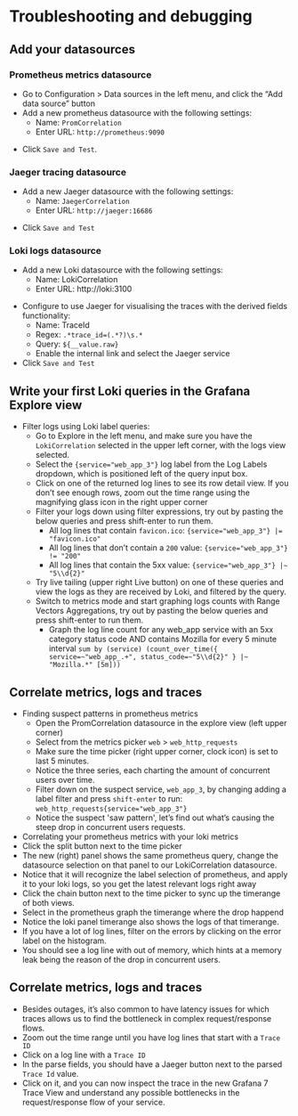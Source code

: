 # Troubleshooting and debugging

## Add your datasources

### Prometheus metrics datasource

- Go to Configuration > Data sources in the left menu, and click the “Add data source” button
- Add a new prometheus datasource with the following settings:
  - Name: `PromCorrelation`
  - Enter URL: `http://prometheus:9090`
<!---  - Enable the basic auth toggle 
  - Enter Username: `REPLACE`, Password: `REPLACE` --->
  - Click `Save and Test`.

### Jaeger tracing datasource

- Add a new Jaeger datasource with the following settings:
  - Name: `JaegerCorrelation`
  - Enter URL: `http://jaeger:16686`
<!---   - Enable the basic auth toggle
  - Enter Username: `REPLACE`, Password:`REPLACE` --->
  - Click `Save and Test`

### Loki logs datasource

- Add a new Loki datasource with the following settings:
  - Name: LokiCorrelation
  - Enter URL: http://loki:3100
<!---   - Enable the basic auth toggle
  - Enter Username: REPLACE, Password: REPLACE --->
  - Configure to use Jaeger for visualising the traces with the derived fields functionality:
      - Name: TraceId
      - Regex: `.*trace_id=(.*?)\s.*`  
      - Query: `${__value.raw}`
      - Enable the internal link and select the Jaeger service
  - Click `Save and Test`

## Write your first Loki queries in the Grafana Explore view

- Filter logs using Loki label queries:
  - Go to Explore in the left menu, and make sure you have the `LokiCorrelation` selected in the upper left corner, with the logs view selected.
  - Select the `{service="web_app_3"}` log label from the Log Labels dropdown, which is positioned  left of the query input box. 
  - Click on one of the returned log lines to see its row detail view. If you don’t see enough rows, zoom out the time range using the magnifying glass icon in the right upper corner
  - Filter your logs down using filter expressions, try out by pasting the below queries and press shift-enter to run them.
    - All log lines that contain `favicon.ico`:  `{service="web_app_3"} |= "favicon.ico"`
    - All log lines that don’t contain a `200` value: `{service="web_app_3"} != "200"`
    - All log lines that contain the 5xx value: `{service="web_app_3"} |~ "5\\d{2}"`
  - Try live tailing (upper right Live button) on one of these queries and view the logs as they are received by Loki, and filtered by the query.
  - Switch to metrics mode and start graphing logs counts with Range Vectors Aggregations, try out by pasting the below queries and press shift-enter to run them.
    - Graph the log line count for any web_app service with an 5xx category status code AND contains Mozilla for every 5 minute interval `sum by (service) (count_over_time({ service=~"web_app_.+", status_code=~"5\\d{2}" } |~ "Mozilla.*" [5m]))`

## Correlate metrics, logs and traces

- Finding suspect patterns in prometheus metrics
  - Open the PromCorrelation datasource in the explore view (left upper corner)
  - Select from the metrics picker `web` > `web_http_requests`
  - Make sure the time picker (right upper corner, clock icon) is set to last 5 minutes.
  - Notice the three series, each charting the amount of concurrent users over time. 
  - Filter down on the suspect service, `web_app_3`, by changing adding a label filter and press `shift-enter` to run: `web_http_requests{service="web_app_3"}`
  - Notice the suspect 'saw pattern', let’s find out what’s causing the steep drop in concurrent users requests.
 - Correlating your prometheus metrics with your loki metrics
  - Click the split button next to the time picker
  - The new (right) panel shows the same prometheus query, change the datasource selection on that panel to our LokiCorrelation datasource. 
  -  Notice that it will recognize the label selection of prometheus, and apply it to your loki logs, so you get the latest relevant logs right away
  - Click the chain button next to the time picker to sync up the timerange of both views.
  - Select in the prometheus graph the timerange where the drop happend
  - Notice the loki panel timerange also shows the logs of that timerange. 
  - If you have a lot of log lines, filter on the errors by clicking on the error label on the histogram.
  - You should see a log line with out of memory, which hints at a memory leak being the reason of the drop in concurrent users.

## Correlate metrics, logs and traces

- Besides outages, it’s also common to have latency issues for which traces allows us to find the bottleneck in complex request/response flows. 
 - Zoom out the time range until you have log lines that start with a `Trace ID`
 - Click on a log line with a `Trace ID`
 - In the parse fields, you should have a Jaeger button next to the parsed `Trace Id` value.
  - Click on it, and you can now inspect the trace in the new Grafana 7 Trace View and understand any possible bottlenecks in the request/response flow of your service.




